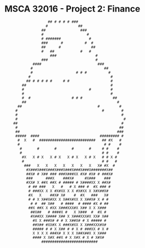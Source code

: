 # MSCA 32016 - Project 2: Finance


                        ## # # # # ###                          
                       #              ##                        
                     ##                ###                      
                     #                    #                    
                     # #######             #                    
                     ###      #          #  #                  
                     ##      #              ##                  
                     #   ##            #   #                  
                         ###                  #                  
                     ###                      #                
                 ####                          ###              
                #                                 ##            
                #                    # # #          #          
               #                                     #          
              ## # # # # #     # #                   #          
            ##                                       #          
            #                              #         #          
            #                                        #          
            #  #                   # # #              ##        
            ##                                          #      
          ##                                   #         #      
         #                                       #        #    
         #                                                #    
         #                                                 #    
        ##                                                #    
         #                                               ##    
         ##                                             ###    
         #####  ####                            ######### #    
          #  X   #  ##########################   ## #X   #      
          #                                       # #    #      
           #       #       #       #       #     # #    #      
           #                                     # #    #      
            #X   X # X   X # X   X # X   X # X   # # X #        
            #                                    # #   #        
             ###   X   X   X   X   X   X   X   X# #X  #        
              #X###X###X###X###X###X###X###X#######X##          
              ##X# # X## ### ###X###XX #X# #X# # ###X#          
              ###      ###X    ###X#     #X###    ###          
              #XX# X ##X ##X # ##### # X####XX X ##X#          
               # ## ###   X   #   # X ### #  #X ### #          
               # ###XX X X #X#XX X X #X#XX X X#X##X#            
               #X   X    ##X# X#    #  #X   ###   X#            
               # # X X##X#XX X X##X#XX X X##X# X # #            
                # #  ## X##   # ####  # #### #X # ##            
               ##X ##X X #XX X###XXX#X X## X X X###            
                ##X##   # ####X #   X X###  #  #X #            
                #X##XX X#### X## X X###XXX#X XX# X##            
                 #X X ###X# # # X X##X# # X ##### #            
                 ##X## #XX#X X ###X#XX X X###XXX#X#            
                 ##### # # X X## # # X # ###XX # X #            
                 X X X X ###X# X X X X##X##X X X###            
                 #### X X#X ##X # X X#X # X # X#X#              
                     ##########################              
